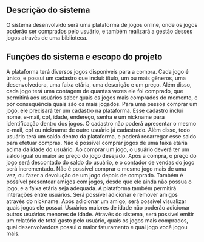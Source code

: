 ## Descrição do sistema
O sistema desenvolvido será uma plataforma de jogos online, onde os jogos poderão ser comprados pelo usuário, e também realizará a gestão desses jogos através de uma biblioteca.

## Funções do sistema e escopo do projeto
A plataforma terá diversos jogos disponíveis para a compra. Cada jogo é único, e possui um cadastro que inclui: título, um ou mais gêneros, uma desenvolvedora, uma faixa etária, uma descrição e um preço. Além disso, cada jogo terá uma contagem de quantas vezes ele foi comprado, que permitirá aos usuários saber quais os jogos mais comprados do momento, e por consequência quais são os mais jogados.
	Para uma pessoa comprar um jogo, ele precisará ter um cadastro na plataforma. Esse cadastro inclui nome, e-mail, cpf, idade, endereço, senha e um nickname para identificação dentro dos jogos. O cadastro não poderá apresentar o mesmo e-mail, cpf ou nickname de outro usuário já cadastrado. Além disso, todo usuário terá um saldo dentro da plataforma, e poderá recarregar esse saldo para efetuar compras. Não é possível comprar jogos de uma faixa etária acima da idade do usuário. Ao comprar um jogo, o usuário deverá ter um saldo igual ou maior ao preço do jogo desejado. Após a compra, o preço do jogo será descontado do saldo do usuário, e o contador de vendas do jogo será incrementado. Não é possível comprar o mesmo jogo mais de uma vez, ou fazer a devolução de um jogo depois de comprado. Também é possível presentear amigos com jogos, desde que ele ainda não possua o jogo, e a faixa etária seja adequada.
	A plataforma também permitirá interações entre usuários. Será possível adicionar e remover amigos através do nickname. Após adicionar um amigo, será possível visualizar quais jogos ele possui. Usuários maiores de idade não poderão adicionar outros usuários menores de idade.
	Através do sistema, será possível emitir um relatório de total gasto pelo usuário, quais os jogos mais comprados, qual desenvolvedora possui o maior faturamento e qual jogo você jogou mais.
